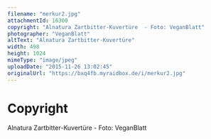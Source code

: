 ```yaml
---
filename: "merkur2.jpg"
attachmentId: 16300
copyright: "Alnatura Zartbitter-Kuvertüre  - Foto: VeganBlatt"
photographer: "VeganBlatt"
altText: "Alnatura Zartbitter-Kuvertüre"
width: 498
height: 1024
mimeType: "image/jpeg"
uploadDate: "2015-11-26 13:02:45"
originalUrl: "https://bxq4fb.myraidbox.de/i/merkur2.jpg"
---
```


# Copyright

Alnatura Zartbitter-Kuvertüre  - Foto: VeganBlatt
